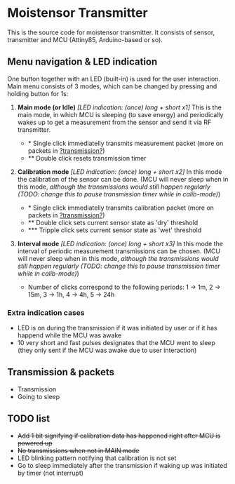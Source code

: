 # Moistensor Transmitter

This is the source code for moistensor transmitter.
It consists of sensor, transmitter and MCU (Attiny85, Arduino-based or so).

## Menu navigation & LED indication

One button together with an LED (built-in) is used for the user interaction.
Main menu consists of 3 modes, which can be changed by pressing and holding button for 1s:

1. **Main mode (or Idle)** *[LED indication: (once) long + short x1]* This is the main mode, in which MCU is sleeping (to save energy) and periodically wakes up to get a measurement from the sensor and send it via RF transmitter.
    - \* Single click immediatelly transmits measurement packet (more on packets in [?transmission?]())
    - \*\* Double click resets transmission timer
2. **Calibration mode** *[LED indication: (once) long + short x2]* In this mode the calibration of the sensor can be done. (MCU will never sleep when in this mode, *although the transmissions would still happen regularly (TODO: change this to pause transmission timer while in calib-mode)*)
    - \* Single click immediatelly transmits calibration packet (more on packets in [?transmission?]())
    - \*\* Double click sets current sensor state as 'dry' threshold
    - \*\*\* Tripple click sets current sensor state as 'wet' threshold

3. **Interval mode** *[LED indication: (once) long + short x3]* In this mode the interval of periodic measurement transmissions can be chosen. (MCU will never sleep when in this mode, *although the transmissions would still happen regularly (TODO: change this to pause transmission timer while in calib-mode)*)
    - Number of clicks correspond to the following periods:
    1 -> 1m, 2 -> 15m, 3 -> 1h, 4 -> 4h, 5 -> 24h

### Extra indication cases

- LED is on during the transmission if it was initiated by user or if it has happend while the MCU was awake
- 10 very short and fast pulses designates that the MCU went to sleep (they only sent if the MCU was awake due to user interaction)

## Transmission & packets

- Transmission
- Going to sleep

## TODO list

- ~~Add 1 bit signifying if calibration data has happened right after MCU is powered up~~
- ~~No transmissions when not in MAIN mode~~
- LED blinking pattern notifying that calibration is not set
- Go to sleep immediately after the transmission if waking up was initiated by timer (not interrupt)
